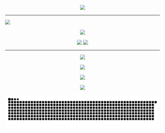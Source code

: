 <p align="center">
  <img src="https://readme-typing-svg.demolab.com?font=Fira+Code&size=24&pause=1000&color=0078F2&center=true&vCenter=true&width=435&lines=Hi!+I'm+José;A+Software+Developer+In+Training;Python+%7C+GitHub+%7C+Logic+Lover" />
</p>

---
[![](https://visitcount.itsvg.in/api?id=josan31&icon=0&color=0)](https://visitcount.itsvg.in)

<!-- Tech Stack -->
<p align="center">
  <img src="https://img.shields.io/badge/Tech%20Stack-%F0%9F%92%BB-blue?style=for-the-badge">
</p>

<p align="center">
  <img src="https://img.shields.io/badge/Python-3776AB?style=for-the-badge&logo=python&logoColor=white">
  <img src="https://img.shields.io/badge/GitHub-181717?style=for-the-badge&logo=github&logoColor=white">
</p>

---

<!-- GitHub Stats -->
<p align="center">
  <img src="https://img.shields.io/badge/GitHub%20Stats-%F0%9F%93%9A-orange?style=for-the-badge">
</p>

<p align="center">
  <img src="https://github-readme-stats.vercel.app/api?username=Josan31&show_icons=true&theme=transparent" />
</p>

<p align="center">
  <img src="https://github-readme-streak-stats.herokuapp.com?user=Josan31&theme=transparent" />
</p>

<p align="center">
  <img src="https://github-readme-stats.vercel.app/api/top-langs/?username=Josan31&layout=compact&theme=transparent" />
</p>

<picture>
  <source media="(prefers-color-scheme: dark)" srcset="https://raw.githubusercontent.com/josan31/josan31/output/github-snake-dark.svg" />
  <source media="(prefers-color-scheme: light)" srcset="https://raw.githubusercontent.com/josan31/josan31/output/github-snake.svg" />
  <img alt="github-snake" src="https://raw.githubusercontent.com/josan31/josan31/output/github-snake.svg" />
</picture>
